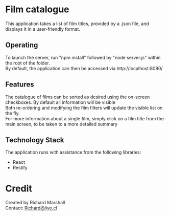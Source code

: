# Film catalogue

This application takes a list of film titles, provided by a .json file, and displays it in a user-friendly format.  

## Operating

To launch the server, run "npm install" followed by "node server.js" within the root of the folder.  
By default, the application can then be accessed via http://localhost:8080/

## Features

The catalogue of films can be sorted as desired using the on-screen checkboxes. By default all information will be visible  
Both re-ordering and modifying the film filters will update the visible list on the fly.  
For more information about a single film, simply click on a film title from the main screen, to be taken to a more detailed summary  
## Technology Stack

The application runs with assistance from the following libraries:  
  * React  
  * Restify  

# Credit

Created by Richard Marshall  
Contact: Richard@live.cl